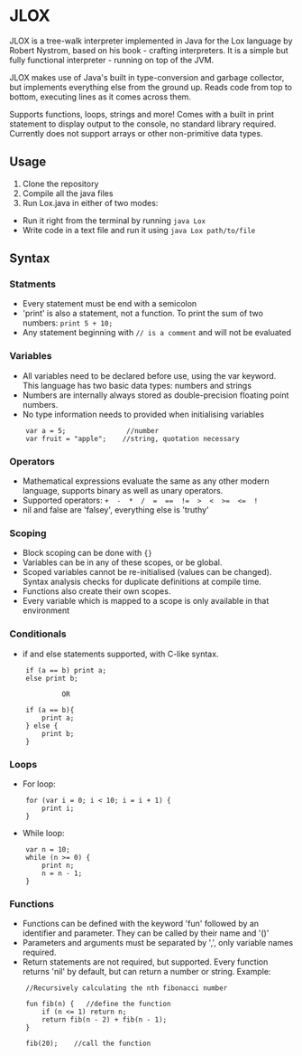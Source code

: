 # JLOX
JLOX is a tree-walk interpreter implemented in Java for the Lox language by Robert Nystrom, based on his book - crafting interpreters. It is a simple but fully functional interpreter - running on top of the JVM. 

JLOX makes use of Java's built in type-conversion and garbage collector, but implements everything else from the ground up. Reads code from top to bottom, executing lines as it comes across them. 

Supports functions, loops, strings and more! Comes with a built in print statement to display output to the console, no standard library required. Currently does not support arrays or other non-primitive data types.

## Usage
1. Clone the repository
2. Compile all the java files
3. Run Lox.java in either of two modes:
 - Run it right from the terminal by running `java Lox`
 - Write code in a text file and run it using `java Lox path/to/file`

## Syntax

### Statments
- Every statement must be end with a semicolon
- 'print' is also a statement, not a function. To print the sum of two numbers: `print 5 + 10;`
- Any statement beginning with `// is a comment` and will not be evaluated

### Variables
- All variables need to be declared before use, using the var keyword. This language has two basic data types: numbers and strings
- Numbers are internally always stored as double-precision floating point numbers.
- No type information needs to provided when initialising variables
```plaintext 
    var a = 5;               //number
    var fruit = "apple";    //string, quotation necessary
``` 

### Operators

- Mathematical expressions evaluate the same as any other modern language, supports binary as well as unary operators.
- Supported operators: `+  -  *  /  =  ==  !=  >  <  >=  <=  !`
- nil and false are 'falsey', everything else is 'truthy'

### Scoping
- Block scoping can be done with `{}`
- Variables can be in any of these scopes, or be global. 
- Scoped variables cannot be re-initialised (values can be changed). Syntax analysis checks for duplicate definitions at compile time.
- Functions also create their own scopes.
- Every variable which is mapped to a scope is only available in that environment

### Conditionals
- if and else statements supported, with C-like syntax.

```plaintext 
    if (a == b) print a;
    else print b;
    
             OR
    
    if (a == b){
        print a;
    } else {
        print b;
    }
```

### Loops
- For loop:
```plaintext 
    for (var i = 0; i < 10; i = i + 1) {
        print i;
    }
```
- While loop:
```plaintext 
    var n = 10;
    while (n >= 0) {
        print n;
        n = n - 1;
    }
```

### Functions
- Functions can be defined with the keyword 'fun' followed by an identifier and parameter. They can be called by their name and '()'
- Parameters and arguments must be separated by ',', only variable names required.
- Return statements are not required, but supported. Every function returns 'nil' by default, but can return a number or string.
Example:
```plaintext 
    //Recursively calculating the nth fibonacci number
    
    fun fib(n) {   //define the function
        if (n <= 1) return n;
        return fib(n - 2) + fib(n - 1);
    }
    
    fib(20);    //call the function
```
